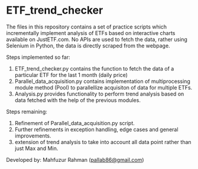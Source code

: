 # ETF_trend_checker
The files in this repository contains a set of practice scripts which incrementally implement analysis of ETFs based on interactive charts available on JustETF.com.
No APIs are used to fetch the data, rather using Selenium in Python, the data is directly scraped from the webpage.

Steps implemented so far:

1. ETF_trend_checker.py contains the function to fetch the data of a particular ETF for the last 1 month (daily price)
2. Parallel_data_acquisition.py contains implementation of multiprocessing module method (Pool) to parallellize acquisiton of data for multiple ETFs.
3. Analysis.py provides functionality to perform trend analysis based on data fetched with the help of the previous modules.

Steps remaining:
1. Refinement of Parallel_data_acquisition.py script.
2. Further refinements in exception handling, edge cases and general improvements.
3. extension of trend analysis to take into account all data point rather than just Max and Min.

Developed by: Mahfuzur Rahman (pallab86@gmail.com)
